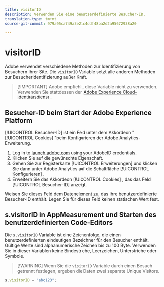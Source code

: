 ```yaml
---
title: visitorID
description: Verwenden Sie eine benutzerdefinierte Besucher-ID.
translation-type: tm+mt
source-git-commit: 979a95ca749a3e21c4ddf48ba2d2a95672938a20

---
```



# visitorID

Adobe verwendet verschiedene Methoden zur Identifizierung von Besuchern Ihrer Site. Die `visitorID` Variable setzt alle anderen Methoden zur Besucheridentifizierung außer Kraft.

> [!IMPORTANT] Adobe empfiehlt, diese Variable nicht zu verwenden. Verwenden Sie stattdessen den [Adobe Experience Cloud-Identitätsdienst](https://docs.adobe.com/content/help/en/id-service/using/home.html) .

## Besucher-ID beim Start der Adobe Experience Platform

[!UICONTROL Besucher-ID] ist ein Feld unter dem Akkordeon &quot; [!UICONTROL Cookies] &quot;beim Konfigurieren der Adobe Analytics-Erweiterung.

1. Log in to [launch.adobe.com](https://launch.adobe.com) using your AdobeID credentials.
2. Klicken Sie auf die gewünschte Eigenschaft.
3. Gehen Sie zur Registerkarte [!UICONTROL Erweiterungen] und klicken Sie dann unter Adobe Analytics auf die Schaltfläche [!UICONTROL Konfigurieren] .
4. Erweitern Sie das Akkordeon [!UICONTROL Cookies] , das das Feld [!UICONTROL Besucher-ID] anzeigt.

Weisen Sie dieses Feld dem Datenelement zu, das Ihre benutzerdefinierte Besucher-ID enthält. Legen Sie für dieses Feld keinen statischen Wert fest.

## s.visitorID in AppMeasurement und Starten des benutzerdefinierten Code-Editors

Die `s.visitorID` Variable ist eine Zeichenfolge, die einen benutzerdefinierten eindeutigen Bezeichner für den Besucher enthält. Gültige Werte sind alphanumerische Zeichen bis zu 100 Byte. Verwenden Sie in dieser Variablen keine Bindestriche, Leerzeichen, Unterstriche oder Symbole.

> [!WARNING] Wenn Sie die `visitorID` Variable durch einen Besuch getrennt festlegen, ergeben die Daten zwei separate Unique Visitors.

```js
s.visitorID = "abc123";
```
